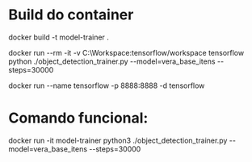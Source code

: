 # Build do container
docker build -t model-trainer .


docker run --rm -it -v C:\Workspace:tensorflow/workspace tensorflow python ./object_detection_trainer.py --model=vera_base_itens --steps=30000

docker run --name tensorflow -p 8888:8888 -d tensorflow

# Comando funcional:
docker run -it model-trainer python3 ./object_detection_trainer.py --model=vera_base_itens --steps=30000

